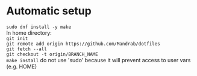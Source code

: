 # Automatic setup
`sudo dnf install -y make`<br>
In home directory:<br>
`git init`<br>
`git remote add origin https://github.com/Mandrab/dotfiles`<br>
`git fetch --all`<br>
`git checkout -t origin/BRANCH_NAME`<br>
`make install` do not use 'sudo' because it will prevent access to user vars (e.g. HOME)
